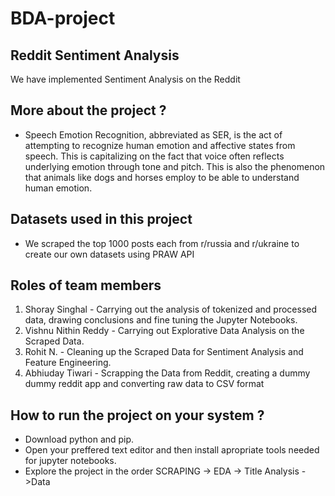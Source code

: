 # BDA-project

## Reddit Sentiment Analysis
We have implemented Sentiment Analysis on the Reddit

## More about the project ?

* Speech Emotion Recognition, abbreviated as SER, is the act of attempting to recognize human emotion and affective states from speech. This is capitalizing on the fact that voice often reflects underlying emotion through tone and pitch. This is also the phenomenon that animals like dogs and horses employ to be able to understand human emotion.

## Datasets used in this project

* We scraped the top 1000 posts each from r/russia and r/ukraine to create our own datasets using PRAW API

## Roles of team members

1. Shoray Singhal - Carrying out the analysis of tokenized and processed data, drawing conclusions and fine tuning the Jupyter Notebooks.
2. Vishnu Nithin Reddy - Carrying out Explorative Data Analysis on the Scraped Data.
3. Rohit N. - Cleaning up the Scraped Data for Sentiment Analysis and Feature Engineering.
4. Abhiuday Tiwari - Scrapping the Data from Reddit, creating a dummy dummy reddit app and converting raw data to CSV format

## How to run the project on your system ?

* Download python and pip.
* Open your preffered text editor and then install apropriate tools needed for jupyter notebooks.
* Explore the project in the order SCRAPING -> EDA -> Title Analysis ->Data

